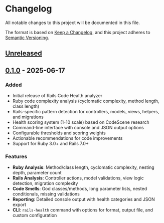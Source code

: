 # Changelog

All notable changes to this project will be documented in this file.

The format is based on [Keep a Changelog](https://keepachangelog.com/en/1.0.0/),
and this project adheres to [Semantic Versioning](https://semver.org/spec/v2.0.0.html).

## [Unreleased]

## [0.1.0] - 2025-06-17

### Added
- Initial release of Rails Code Health analyzer
- Ruby code complexity analysis (cyclomatic complexity, method length, class length)
- Rails-specific pattern detection for controllers, models, views, helpers, and migrations
- Health scoring system (1-10 scale) based on CodeScene research
- Command-line interface with console and JSON output options
- Configurable thresholds and scoring weights
- Actionable recommendations for code improvements
- Support for Ruby 3.0+ and Rails 7.0+

### Features
- **Ruby Analysis**: Method/class length, cyclomatic complexity, nesting depth, parameter count
- **Rails Analysis**: Controller actions, model validations, view logic detection, migration complexity
- **Code Smells**: God classes/methods, long parameter lists, nested conditionals, missing validations
- **Reporting**: Detailed console output with health categories and JSON export
- **CLI**: `rails-health` command with options for format, output file, and custom configuration

[Unreleased]: https://github.com/yourusername/rails_code_health/compare/v0.1.0...HEAD
[0.1.0]: https://github.com/yourusername/rails_code_health/releases/tag/v0.1.0